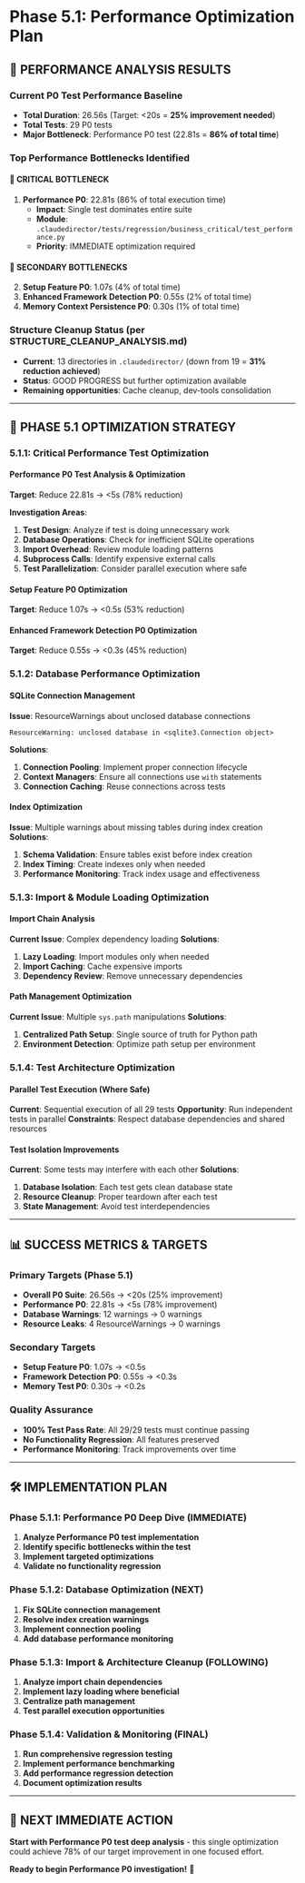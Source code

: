 # Phase 5.1: Performance Optimization Plan

## 🎯 **PERFORMANCE ANALYSIS RESULTS**

### **Current P0 Test Performance Baseline**
- **Total Duration**: 26.56s (Target: <20s = **25% improvement needed**)
- **Total Tests**: 29 P0 tests
- **Major Bottleneck**: Performance P0 test (22.81s = **86% of total time**)

### **Top Performance Bottlenecks Identified**

#### **🚨 CRITICAL BOTTLENECK**
1. **Performance P0**: 22.81s (86% of total execution time)
   - **Impact**: Single test dominates entire suite
   - **Module**: `.claudedirector/tests/regression/business_critical/test_performance.py`
   - **Priority**: IMMEDIATE optimization required

#### **🔸 SECONDARY BOTTLENECKS**
2. **Setup Feature P0**: 1.07s (4% of total time)
3. **Enhanced Framework Detection P0**: 0.55s (2% of total time)
4. **Memory Context Persistence P0**: 0.30s (1% of total time)

### **Structure Cleanup Status (per STRUCTURE_CLEANUP_ANALYSIS.md)**
- **Current**: 13 directories in `.claudedirector/` (down from 19 = **31% reduction achieved**)
- **Status**: GOOD PROGRESS but further optimization available
- **Remaining opportunities**: Cache cleanup, dev-tools consolidation

---

## 🚀 **PHASE 5.1 OPTIMIZATION STRATEGY**

### **5.1.1: Critical Performance Test Optimization**

#### **Performance P0 Test Analysis & Optimization**
**Target**: Reduce 22.81s → <5s (78% reduction)

**Investigation Areas**:
1. **Test Design**: Analyze if test is doing unnecessary work
2. **Database Operations**: Check for inefficient SQLite operations
3. **Import Overhead**: Review module loading patterns
4. **Subprocess Calls**: Identify expensive external calls
5. **Test Parallelization**: Consider parallel execution where safe

#### **Setup Feature P0 Optimization**
**Target**: Reduce 1.07s → <0.5s (53% reduction)

#### **Enhanced Framework Detection P0 Optimization**
**Target**: Reduce 0.55s → <0.3s (45% reduction)

### **5.1.2: Database Performance Optimization**

#### **SQLite Connection Management**
**Issue**: ResourceWarnings about unclosed database connections
```
ResourceWarning: unclosed database in <sqlite3.Connection object>
```

**Solutions**:
1. **Connection Pooling**: Implement proper connection lifecycle
2. **Context Managers**: Ensure all connections use `with` statements
3. **Connection Caching**: Reuse connections across tests

#### **Index Optimization**
**Issue**: Multiple warnings about missing tables during index creation
**Solutions**:
1. **Schema Validation**: Ensure tables exist before index creation
2. **Index Timing**: Create indexes only when needed
3. **Performance Monitoring**: Track index usage and effectiveness

### **5.1.3: Import & Module Loading Optimization**

#### **Import Chain Analysis**
**Current Issue**: Complex dependency loading
**Solutions**:
1. **Lazy Loading**: Import modules only when needed
2. **Import Caching**: Cache expensive imports
3. **Dependency Review**: Remove unnecessary dependencies

#### **Path Management Optimization**
**Current Issue**: Multiple `sys.path` manipulations
**Solutions**:
1. **Centralized Path Setup**: Single source of truth for Python path
2. **Environment Detection**: Optimize path setup per environment

### **5.1.4: Test Architecture Optimization**

#### **Parallel Test Execution** (Where Safe)
**Current**: Sequential execution of all 29 tests
**Opportunity**: Run independent tests in parallel
**Constraints**: Respect database dependencies and shared resources

#### **Test Isolation Improvements**
**Current**: Some tests may interfere with each other
**Solutions**:
1. **Database Isolation**: Each test gets clean database state
2. **Resource Cleanup**: Proper teardown after each test
3. **State Management**: Avoid test interdependencies

---

## 📊 **SUCCESS METRICS & TARGETS**

### **Primary Targets (Phase 5.1)**
- **Overall P0 Suite**: 26.56s → <20s (25% improvement)
- **Performance P0**: 22.81s → <5s (78% improvement)
- **Database Warnings**: 12 warnings → 0 warnings
- **Resource Leaks**: 4 ResourceWarnings → 0 warnings

### **Secondary Targets**
- **Setup Feature P0**: 1.07s → <0.5s
- **Framework Detection P0**: 0.55s → <0.3s
- **Memory Test P0**: 0.30s → <0.2s

### **Quality Assurance**
- **100% Test Pass Rate**: All 29/29 tests must continue passing
- **No Functionality Regression**: All features preserved
- **Performance Monitoring**: Track improvements over time

---

## 🛠️ **IMPLEMENTATION PLAN**

### **Phase 5.1.1: Performance P0 Deep Dive** (IMMEDIATE)
1. **Analyze Performance P0 test implementation**
2. **Identify specific bottlenecks within the test**
3. **Implement targeted optimizations**
4. **Validate no functionality regression**

### **Phase 5.1.2: Database Optimization** (NEXT)
1. **Fix SQLite connection management**
2. **Resolve index creation warnings**
3. **Implement connection pooling**
4. **Add database performance monitoring**

### **Phase 5.1.3: Import & Architecture Cleanup** (FOLLOWING)
1. **Analyze import chain dependencies**
2. **Implement lazy loading where beneficial**
3. **Centralize path management**
4. **Test parallel execution opportunities**

### **Phase 5.1.4: Validation & Monitoring** (FINAL)
1. **Run comprehensive regression testing**
2. **Implement performance benchmarking**
3. **Add performance regression detection**
4. **Document optimization results**

---

## 🎯 **NEXT IMMEDIATE ACTION**

**Start with Performance P0 test deep analysis** - this single optimization could achieve 78% of our target improvement in one focused effort.

**Ready to begin Performance P0 investigation!** 🚀
